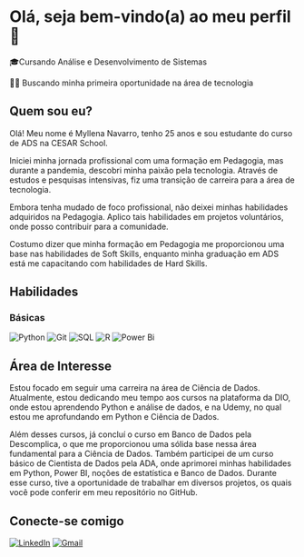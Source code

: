 # Olá, seja bem-vindo(a) ao meu perfil👋

🎓Cursando Análise e Desenvolvimento de Sistemas

👩‍💻 Buscando minha primeira oportunidade na área de tecnologia

## Quem sou eu?

Olá! Meu nome é Myllena Navarro, tenho 25 anos e sou estudante do curso de ADS na CESAR School.

Iniciei minha jornada profissional com uma formação em Pedagogia, mas durante a pandemia, descobri minha paixão pela tecnologia. Através de estudos e pesquisas intensivas, fiz uma transição de carreira para a área de tecnologia.

Embora tenha mudado de foco profissional, não deixei minhas habilidades adquiridos na Pedagogia. Aplico tais habilidades em projetos voluntários, onde posso contribuir para a comunidade.

Costumo dizer que minha formação em Pedagogia me proporcionou uma base nas habilidades de Soft Skills, enquanto minha graduação em ADS está me capacitando com habilidades de Hard Skills.

## Habilidades
### Básicas
![Python](https://img.shields.io/badge/Python-000?style=for-the-badge&logo=python&logoColor=blue)
![Git](https://img.shields.io/badge/Git-000?style=for-the-badge&logo=git&logoColor)
![SQL](https://img.shields.io/badge/SQL-000?style=for-the-badge&logo=sql&logoColor=blue)
![R](https://img.shields.io/badge/R-000?style=for-the-badge&logo=R&logoColor=blue)
![Power Bi](https://img.shields.io/badge/Power_Bi-000?style=for-the-badge&logo=powerbi&logoColor=yellow)

## Área de Interesse

Estou focado em seguir uma carreira na área de Ciência de Dados. Atualmente, estou dedicando meu tempo aos cursos na plataforma da DIO, onde estou aprendendo Python e análise de dados, e na Udemy, no qual estou me aprofundando em Python e Ciência de Dados.

Além desses cursos, já concluí o curso em Banco de Dados pela Descomplica, o que me proporcionou uma sólida base nessa área fundamental para a Ciência de Dados. Também participei de um curso básico de Cientista de Dados pela ADA, onde aprimorei minhas habilidades em Python, Power BI, noções de estatística e Banco de Dados. Durante esse curso, tive a oportunidade de trabalhar em diversos projetos, os quais você pode conferir em meu repositório no GitHub.

## Conecte-se comigo
[![LinkedIn](https://img.shields.io/badge/LinkedIn-000?style=for-the-badge&logo=linkedin&logoColor=0E76A8)](https://www.linkedin.com/in/myllena-navarro-8a1869209)
 [![Gmail](https://img.shields.io/badge/Gmail-FF0000?style=for-the-badge&logo=gmail&logoColor=white)](mailto:myllena.lins250@gmail.com)
